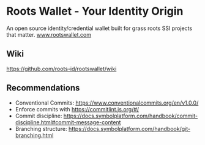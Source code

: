 # Roots Wallet - Your Identity Origin
An open source identity/credential wallet built for grass roots SSI projects that matter.
www.rootswallet.com

## Wiki
https://github.com/roots-id/rootswallet/wiki

## Recommendations
* Conventional Commits: https://www.conventionalcommits.org/en/v1.0.0/
* Enforce commits with https://commitlint.js.org/#/
* Commit discipline: https://docs.symbolplatform.com/handbook/commit-discipline.html#commit-message-content
* Branching structure: https://docs.symbolplatform.com/handbook/git-branching.html
